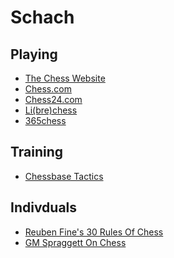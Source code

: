 # Schach

## Playing
* [The Chess Website](https://www.thechesswebsite.com)
* [Chess.com](https://www.chess.com)
* [Chess24.com](https://www.chess24.com)
* [Li(bre)chess](https://www.lichess.org)
* [365chess](https://www.365chess.com)

## Training
* [Chessbase Tactics](https://tactics.chessbase.com)

## Indivduals
* [Reuben Fine's 30 Rules Of Chess]
* [GM Spraggett On Chess](https://www.spraggettonchess.com)

[Reuben Fine's 30 Rules Of Chess]: https://katychess.wordpress.com/2016/04/28/reuben-fines-30-rules-of-chess/
